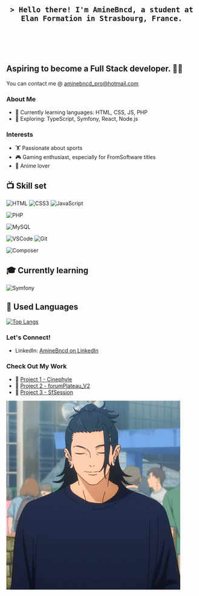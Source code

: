 

<!-- intro -->

<h3 align="center"> </br></br></br>
	<samp> <h3>&gt; Hello there! I'm AmineBncd, a student at Elan Formation in Strasbourg, France.</h3>
	</samp></br></br></br>
</h3>

## Aspiring to become a Full Stack developer. 👨‍💻

You can contact me @  aminebncd_pro@hotmail.com

### About Me
- 🌱 Currently learning languages: HTML, CSS, JS, PHP
- 🚀 Exploring: TypeScript, Symfony, React, Node.js

### Interests
- 🏋️ Passionate about sports
- 🎮 Gaming enthusiast, especially for FromSoftware titles
- 🎌 Anime lover

<!-- skills -->
## 📺 Skill set

![HTML](https://img.shields.io/badge/HTML5-E34F26?style=for-the-badge&logo=html5&logoColor=white)
![CSS3](https://img.shields.io/badge/CSS3-1572B6?style=for-the-badge&logo=css3&logoColor=white)
![JavaScript](https://img.shields.io/badge/JavaScript-323330?style=for-the-badge&logo=javascript&logoColor=F7DF1E) 

![PHP](https://img.shields.io/badge/PHP-777BB4?style=for-the-badge&logo=php&logoColor=white)


![MySQL](https://img.shields.io/badge/MySQL-00000F?style=for-the-badge&logo=mysql&logoColor=white)

![VSCode](https://img.shields.io/badge/Visual_Studio-0078d7?style=for-the-badge&logo=visual%20studio&logoColor=white)
![Git](https://img.shields.io/badge/git-%23F05033.svg?style=for-the-badge&logo=git&logoColor=white)

![Composer](https://img.shields.io/static/v1?style=for-the-badge&message=Composer&color=885630&logo=Composer&logoColor=FFFFFF&label=)

## 🎓 Currently learning

![Symfony](https://img.shields.io/badge/symfony-%23000000.svg?style=for-the-badge&logo=symfony&logoColor=white)

## 📼 Used Languages
	
[![Top Langs](https://github-readme-stats.vercel.app/api/top-langs/?username=aminebncd&theme=material-palenight&hide_border=true)](https://github.com/anuraghazra/github-readme-stats)


### Let's Connect!
- LinkedIn: [AmineBncd on LinkedIn](https://www.linkedin.com/in/mohamed-amine-bounachada-9a2819200/)

### Check Out My Work
- 🚀 [Project 1 - Cinephyle](https://github.com/Aminebncd/Cinephyle)
- 🚀 [Project 2 - forumPlateau_V2](https://github.com/Aminebncd/forumPlateau_V2)
- 🚀 [Project 3 - SfSession](https://github.com/Aminebncd/SfSession)
  

![Cover](https://github.com/Aminebncd/Aminebncd/blob/main/img/yo.gif)
